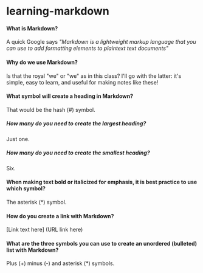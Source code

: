 # learning-markdown

#### What is Markdown?
A quick Google says *"Markdown is a lightweight markup language that you can use to add formatting elements to plaintext text documents"*

#### Why do we use Markdown?
Is that the royal "we" or "we" as in this class? I'll go with the latter: it's simple, easy to learn, and useful for making notes like these!

#### What symbol will create a heading in Markdown?
That would be the hash (#) symbol.
##### How many do you need to create the largest heading?
Just one.
##### How many do you need to create the smallest heading?
Six.

#### When making text bold or italicized for emphasis, it is best practice to use which symbol?
The asterisk (*) symbol.

#### How do you create a link with Markdown?
[Link text here] (URL link here)

#### What are the three symbols you can use to create an unordered (bulleted) list with Markdown?
Plus (+) minus (-) and asterisk (*) symbols.
